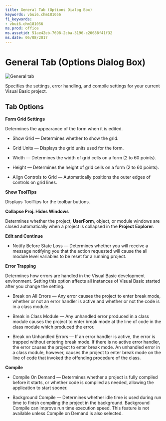 ```yaml
---
title: General Tab (Options Dialog Box)
keywords: vbui6.chm181056
f1_keywords:
- vbui6.chm181056
ms.prod: office
ms.assetid: 51ae42eb-7698-2cba-3196-c20688f41f32
ms.date: 06/08/2017
---
```



# General Tab (Options Dialog Box)


![General tab](images/genlop_ZA01201611.gif)



Specifies the settings, error handling, and compile settings for your current Visual Basic project.

## Tab Options

 **Form Grid Settings**

Determines the appearance of the form when it is edited.




- Show Grid — Determines whether to show the grid.
    
- Grid Units — Displays the grid units used for the form.
    
- Width — Determines the width of grid cells on a form (2 to 60 points).
    
- Height — Determines the height of grid cells on a form (2 to 60 points).
    
- Align Controls to Grid — Automatically positions the outer edges of controls on grid lines.
    


 **Show ToolTips**

Displays ToolTips for the toolbar buttons.

 **Collapse Proj. Hides Windows**

Determines whether the project,  **UserForm**, object, or module windows are closed automatically when a project is collapsed in the **Project** **Explorer**.

 **Edit and Continue**




- Notify Before State Loss — Determines whether you will receive a message notifying you that the action requested will cause the all module level variables to be reset for a running project.
    


 **Error Trapping**

Determines how errors are handled in the Visual Basic development environment. Setting this option affects all instances of Visual Basic started after you change the setting.




- Break on All Errors — Any error causes the project to enter break mode, whether or not an error handler is active and whether or not the code is in a class module.
    
- Break in Class Module — Any unhandled error produced in a class module causes the project to enter break mode at the line of code in the class module which produced the error.
    
- Break on Unhandled Errors — If an error handler is active, the error is trapped without entering break mode. If there is no active error handler, the error causes the project to enter break mode. An unhandled error in a class module, however, causes the project to enter break mode on the line of code that invoked the offending procedure of the class.
    


 **Compile**




- Compile On Demand — Determines whether a project is fully compiled before it starts, or whether code is compiled as needed, allowing the application to start sooner.
    
- Background Compile — Determines whether idle time is used during run time to finish compiling the project in the background. Background Compile can improve run time execution speed. This feature is not available unless Compile on Demand is also selected.
    



